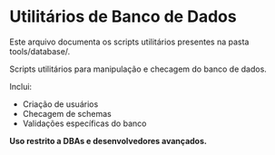 # Utilitários de Banco de Dados

Este arquivo documenta os scripts utilitários presentes na pasta tools/database/.

Scripts utilitários para manipulação e checagem do banco de dados.

Inclui:
- Criação de usuários
- Checagem de schemas
- Validações específicas do banco

**Uso restrito a DBAs e desenvolvedores avançados.** 